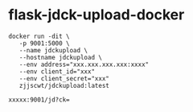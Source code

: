 # flask-jdck-upload-docker
```
docker run -dit \
   -p 9001:5000 \
   --name jdckupload \
   --hostname jdckupload \
   --env address="xxx.xxx.xxx.xxx:xxxx"
   --env client_id="xxx"
   --env client_secret="xxx"
   zjjscwt/jdckupload:latest
```
```
xxxxx:9001/jd?ck=
```
